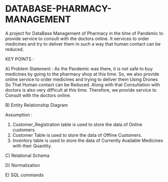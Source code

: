 # DATABASE-PHARMACY-MANAGEMENT
A project for DataBase Management of Pharmacy in the time of Pandemic to provide service to consult with the doctors online. It services to order medicines and try to deliver them in such a way that human contact can be reduced.

KEY POINTS  : 

A) 
Problem Statement : 
As the Pandemic was there, it is not safe to buy medicines by going to the pharmacy shop at this time. So, we also provide online service to order medicines and trying to deliver them Using Drones So That Human contact can be Reduced. Along with that Consultation with doctors is also very difficult at this time. Therefore, we provide service to Consult with the doctors online.


B)
Entity Relationship Diagram 

Assumption : 
1.	Customer_Registration table is used to store the data of Online customers.
2.	Customer Table is used to store the data of Offline Customers.
3.	Inventory table is used to store the data of Currently Available Medicines with their Quantity.



C)
Relational Schema 

D) 
Normalization

E) 
SQL commands
